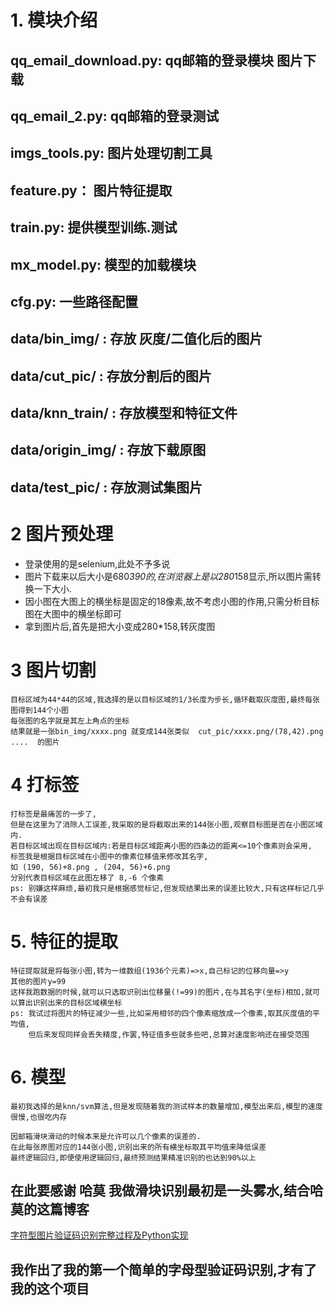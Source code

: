 # 1. 模块介绍
## qq_email_download.py:  qq邮箱的登录模块 图片下载
## qq_email_2.py:  qq邮箱的登录测试
## imgs_tools.py:  图片处理切割工具
## feature.py： 图片特征提取
## train.py:  提供模型训练.测试
## mx_model.py: 模型的加载模块
## cfg.py:  一些路径配置
## data/bin_img/ :  存放 灰度/二值化后的图片
## data/cut_pic/ :  存放分割后的图片
## data/knn_train/ : 存放模型和特征文件
## data/origin_img/ : 存放下载原图
## data/test_pic/ : 存放测试集图片

# 2 图片预处理
 * 登录使用的是selenium,此处不予多说
 * 图片下载来以后大小是680*390的,在浏览器上是以280*158显示,所以图片需转换一下大小.
 * 因小图在大图上的横坐标是固定的18像素,故不考虑小图的作用,只需分析目标图在大图中的横坐标即可
 * 拿到图片后,首先是把大小变成280*158,转灰度图

# 3 图片切割
    目标区域为44*44的区域,我选择的是以目标区域的1/3长度为步长,循环截取灰度图,最终每张图得到144个小图
    每张图的名字就是其左上角点的坐标
    结果就是一张bin_img/xxxx.png 就变成144张类似  cut_pic/xxxx.png/(78,42).png ....  的图片
# 4 打标签
    打标签是最痛苦的一步了,
    但是在这里为了消除人工误差,我采取的是将截取出来的144张小图,观察目标图是否在小图区域内.
    若目标区域出现在目标区域内:若是目标区域距离小图的四条边的距离<=10个像素则会采用,
    标签我是根据目标区域在小图中的像素位移值来修改其名字,
    如 (190, 56)+8.png , (204, 56)+6.png
    分别代表目标区域在此图左移了 8,-6 个像素
    ps: 别嫌这样麻烦,最初我只是根据感觉标记,但发现结果出来的误差比较大,只有这样标记几乎不会有误差
# 5. 特征的提取
    特征提取就是将每张小图,转为一维数组(1936个元素)=>x,自己标记的位移向量=>y
    其他的图片y=99
    这样我跑数据的时候,就可以只选取识别出位移量(!=99)的图片,在与其名字(坐标)相加,就可以算出识别出来的目标区域横坐标
    ps: 我试过将图片的特征减少一些,比如采用相邻的四个像素缩放成一个像素,取其灰度值的平均值,
        但后来发现同样会丢失精度,作罢,特征值多些就多些吧,总算对速度影响还在接受范围

# 6. 模型

    最初我选择的是knn/svm算法,但是发现随着我的测试样本的数量增加,模型出来后,模型的速度很慢,也很吃内存

    因邮箱滑块滑动的时候本来是允许可以几个像素的误差的.
    在此每张原图对应的144张小图,识别出来的所有横坐标取其平均值来降低误差
    最终逻辑回归,即便使用逻辑回归,最终预测结果精准识别的也达到90%以上

## 在此要感谢 哈莫 我做滑块识别最初是一头雾水,结合哈莫的这篇博客
[字符型图片验证码识别完整过程及Python实现](http://www.cnblogs.com/beer/p/5672678.htm)
## 我作出了我的第一个简单的字母型验证码识别,才有了我的这个项目

